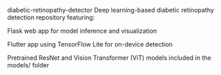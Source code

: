 diabetic-retinopathy-detector
Deep learning-based diabetic retinopathy detection repository featuring:

Flask web app for model inference and visualization

Flutter app using TensorFlow Lite for on-device detection

Pretrained ResNet and Vision Transformer (ViT) models included in the models/ folder
